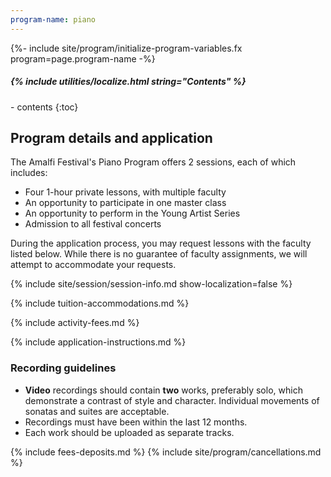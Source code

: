 ```yaml
---
program-name: piano
---
```

{%- include site/program/initialize-program-variables.fx program=page.program-name -%}

<div class="highlight-box" markdown="1">
<h5>{% include utilities/localize.html string="Contents" %}</h5>
- contents
{:toc}
</div>

## Program details and application

The Amalfi Festival's Piano Program offers 2 sessions, each of which includes:

* Four 1-hour private lessons, with multiple faculty
* An opportunity to participate in one master class
* An opportunity to perform in the Young Artist Series
* Admission to all festival concerts

During the application process, you may request lessons with the faculty listed below. While there is no guarantee of faculty assignments, we will attempt to accommodate your requests.

{% include site/session/session-info.md show-localization=false %}

{% include tuition-accommodations.md %}

{% include activity-fees.md %}

{% include application-instructions.md %}

### Recording guidelines

* **Video** recordings should contain **two** works, preferably solo, which demonstrate a contrast of style and character. Individual movements of sonatas and suites are acceptable.
* Recordings must have been within the last 12 months.
* Each work should be uploaded as separate tracks.

{% include fees-deposits.md %}
{% include site/program/cancellations.md %}


